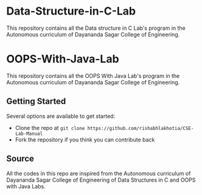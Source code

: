 # Data-Structure-in-C-Lab
This repository contains all the Data structure in C Lab's program in the Autonomous curriculum of Dayananda Sagar College of Engineering.

# OOPS-With-Java-Lab
This repository contains all the OOPS With Java Lab's program in the Autonomous curriculum of Dayananda Sagar College of Engineering.

## Getting Started
Several options are available to get started:
* Clone the repo at `git clone https://github.com/rishabhlakhotia/CSE-Lab-Manual`
* Fork the repository if you think you can contribute back

## Source
All the codes in this repo are inspired from the Autonomous curriculum of Dayananda Sagar College of Engineering of Data Structures in C and OOPS with Java Labs.
